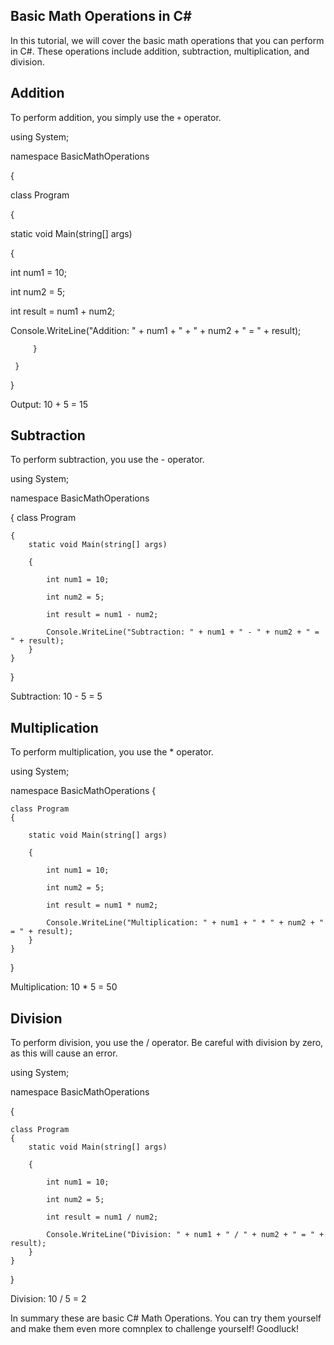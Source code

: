 ## Basic Math Operations in C# 
In this tutorial, we will cover the basic math operations that you can perform in C#. These operations include addition, subtraction, multiplication, and division. 
## Addition

To perform addition, you simply use the `+` operator. 

 using System;
 
namespace BasicMathOperations

  {
  
   class Program
   
  {
  
   static void Main(string[] args)
   
   { 

int num1 = 10;

int num2 = 5;

int result = num1 + num2;

Console.WriteLine("Addition: " + num1 + " + " + num2 + " = " + result);

         }
         
     }
     
}

Output: 10 + 5 = 15

## Subtraction

To perform subtraction, you use the - operator.



using System;

namespace BasicMathOperations

{
    class Program
    
    {
        static void Main(string[] args)
        
        {
        
            int num1 = 10;
            
            int num2 = 5;
            
            int result = num1 - num2;

            Console.WriteLine("Subtraction: " + num1 + " - " + num2 + " = " + result);
        }
    }
}


Subtraction: 10 - 5 = 5

## Multiplication

To perform multiplication, you use the * operator.



using System;

namespace BasicMathOperations
{

    class Program
    {
    
        static void Main(string[] args)
        
        {
        
            int num1 = 10;
            
            int num2 = 5;
            
            int result = num1 * num2;

            Console.WriteLine("Multiplication: " + num1 + " * " + num2 + " = " + result);
        }
    }
}

Multiplication: 10 * 5 = 50


## Division

To perform division, you use the / operator. Be careful with division by zero, as this will cause an error.

using System;

namespace BasicMathOperations

{

    class Program
    {
        static void Main(string[] args)
        
        {
        
            int num1 = 10;
            
            int num2 = 5;
            
            int result = num1 / num2;

            Console.WriteLine("Division: " + num1 + " / " + num2 + " = " + result);
        }
    }
}

Division: 10 / 5 = 2

In summary these are basic C# Math Operations. You can try them yourself and make them even more comnplex to challenge yourself! Goodluck!
